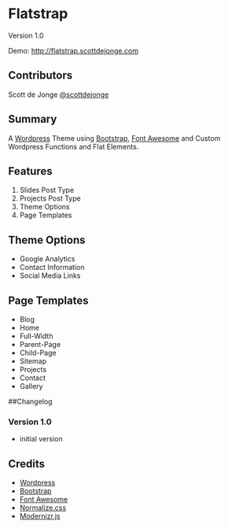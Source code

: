 Flatstrap
=========

Version 1.0

Demo: http://flatstrap.scottdejonge.com

## Contributors

Scott de Jonge [@scottdejonge](https://twitter.com/scottdejonge)

## Summary

A [Wordpress](http://wordpress.org/) Theme using [Bootstrap](http://twitter.github.io/bootstrap/), [Font Awesome](http://fortawesome.github.io/Font-Awesome/) and Custom Wordpress Functions and Flat Elements.

## Features

1. Slides Post Type
2. Projects Post Type
3. Theme Options
4. Page Templates

## Theme Options

* Google Analytics
* Contact Information
* Social Media Links

## Page Templates

* Blog
* Home
* Full-Width
* Parent-Page
* Child-Page
* Sitemap
* Projects
* Contact
* Gallery

##Changelog

### Version 1.0

* initial version

## Credits

* [Wordpress](http://wordpress.org/)
* [Bootstrap](http://twitter.github.io/bootstrap/)
* [Font Awesome](http://fortawesome.github.io/Font-Awesome/)
* [Normalize.css](http://necolas.github.io/normalize.css/)
* [Modernizr.js](hhttp://modernizr.com/)